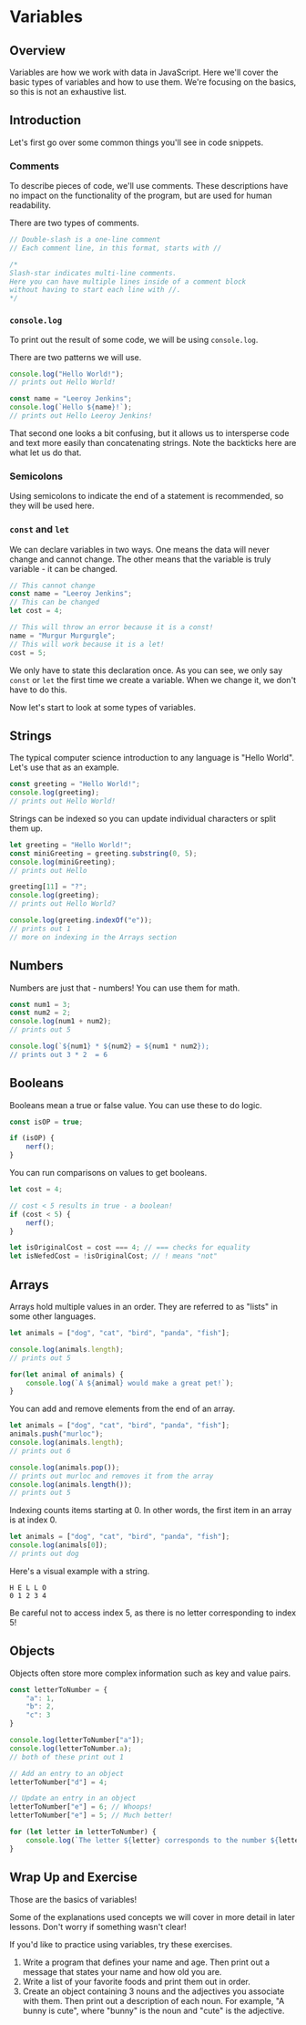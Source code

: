 # Variables

## Overview

Variables are how we work with data in JavaScript.  Here we'll cover the basic types of variables and how to use them.  We're focusing on the basics, so this is not an exhaustive list.

## Introduction

Let's first go over some common things you'll see in code snippets.

### Comments

To describe pieces of code, we'll use comments.  These descriptions have no impact on the functionality of the program, but are used for human readability.

There are two types of comments.

```js
// Double-slash is a one-line comment
// Each comment line, in this format, starts with //

/*
Slash-star indicates multi-line comments.
Here you can have multiple lines inside of a comment block
without having to start each line with //.
*/
```

### `console.log`

To print out the result of some code, we will be using `console.log`.

There are two patterns we will use.

```js
console.log("Hello World!");
// prints out Hello World!

const name = "Leeroy Jenkins";
console.log(`Hello ${name}!`);
// prints out Hello Leeroy Jenkins!
```

That second one looks a bit confusing, but it allows us to intersperse code and text more easily than concatenating strings.  Note the backticks here are what let us do that.

### Semicolons

Using semicolons to indicate the end of a statement is recommended, so they will be used here.

### `const` and `let`

We can declare variables in two ways.  One means the data will never change and cannot change.  The other means that the variable is truly variable - it can be changed.

```js
// This cannot change
const name = "Leeroy Jenkins";
// This can be changed
let cost = 4;

// This will throw an error because it is a const!
name = "Murgur Murgurgle";
// This will work because it is a let!
cost = 5;
```

We only have to state this declaration once.  As you can see, we only say `const` or `let` the first time we create a variable.  When we change it, we don't have to do this.

Now let's start to look at some types of variables.

## Strings

The typical computer science introduction to any language is "Hello World".  Let's use that as an example.

```js
const greeting = "Hello World!";
console.log(greeting);
// prints out Hello World!
```

Strings can be indexed so you can update individual characters or split them up.

```js
let greeting = "Hello World!";
const miniGreeting = greeting.substring(0, 5);
console.log(miniGreeting);
// prints out Hello

greeting[11] = "?";
console.log(greeting);
// prints out Hello World?

console.log(greeting.indexOf("e"));
// prints out 1
// more on indexing in the Arrays section
```

## Numbers

Numbers are just that - numbers!  You can use them for math.

```js
const num1 = 3;
const num2 = 2;
console.log(num1 + num2);
// prints out 5

console.log(`${num1} * ${num2} = ${num1 * num2});
// prints out 3 * 2  = 6
```

## Booleans

Booleans mean a true or false value.  You can use these to do logic.

```js
const isOP = true;

if (isOP) {
    nerf();
}
```

You can run comparisons on values to get booleans.

```js
let cost = 4;

// cost < 5 results in true - a boolean!
if (cost < 5) {
    nerf();
}

let isOriginalCost = cost === 4; // === checks for equality
let isNefedCost = !isOriginalCost; // ! means "not"
```

## Arrays

Arrays hold multiple values in an order.  They are referred to as "lists" in some other languages.

```js
let animals = ["dog", "cat", "bird", "panda", "fish"];

console.log(animals.length);
// prints out 5

for(let animal of animals) {
    console.log(`A ${animal} would make a great pet!`);
}
```

You can add and remove elements from the end of an array.

```js
let animals = ["dog", "cat", "bird", "panda", "fish"];
animals.push("murloc");
console.log(animals.length);
// prints out 6

console.log(animals.pop());
// prints out murloc and removes it from the array
console.log(animals.length());
// prints out 5
```

Indexing counts items starting at 0.  In other words, the first item in an array is at index 0.

```js
let animals = ["dog", "cat", "bird", "panda", "fish"];
console.log(animals[0]);
// prints out dog
```

Here's a visual example with a string.

```
H E L L O
0 1 2 3 4
```

Be careful not to access index 5, as there is no letter corresponding to index 5!

## Objects

Objects often store more complex information such as key and value pairs.

```js
const letterToNumber = {
    "a": 1,
    "b": 2,
    "c": 3
}

console.log(letterToNumber["a"]);
console.log(letterToNumber.a);
// both of these print out 1

// Add an entry to an object
letterToNumber["d"] = 4;

// Update an entry in an object
letterToNumber["e"] = 6; // Whoops!
letterToNumber["e"] = 5; // Much better!

for (let letter in letterToNumber) {
    console.log(`The letter ${letter} corresponds to the number ${letterToNumber[letter]}.`);
}
```

## Wrap Up and Exercise

Those are the basics of variables!

Some of the explanations used concepts we will cover in more detail in later lessons.  Don't worry if something wasn't clear!

If you'd like to practice using variables, try these exercises.

  1. Write a program that defines your name and age.  Then print out a message that states your name and how old you are.
  2. Write a list of your favorite foods and print them out in order.
  3. Create an object containing 3 nouns and the adjectives you associate with them.  Then print out a description of each noun.  For example, "A bunny is cute", where "bunny" is the noun and "cute" is the adjective.
